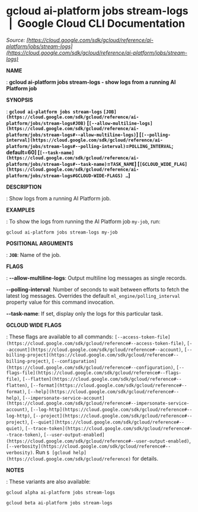 # gcloud ai-platform jobs stream-logs  |  Google Cloud CLI Documentation

*Source: [https://cloud.google.com/sdk/gcloud/reference/ai-platform/jobs/stream-logs](https://cloud.google.com/sdk/gcloud/reference/ai-platform/jobs/stream-logs)*

**NAME**

: **gcloud ai-platform jobs stream-logs - show logs from a running AI Platform job**

**SYNOPSIS**

: **`gcloud ai-platform jobs stream-logs` `[JOB](https://cloud.google.com/sdk/gcloud/reference/ai-platform/jobs/stream-logs#JOB)` [`[--allow-multiline-logs](https://cloud.google.com/sdk/gcloud/reference/ai-platform/jobs/stream-logs#--allow-multiline-logs)`] [`[--polling-interval](https://cloud.google.com/sdk/gcloud/reference/ai-platform/jobs/stream-logs#--polling-interval)`=`POLLING_INTERVAL`; default=60] [`[--task-name](https://cloud.google.com/sdk/gcloud/reference/ai-platform/jobs/stream-logs#--task-name)`=`TASK_NAME`] [`[GCLOUD_WIDE_FLAG](https://cloud.google.com/sdk/gcloud/reference/ai-platform/jobs/stream-logs#GCLOUD-WIDE-FLAGS) …`]**

**DESCRIPTION**

: Show logs from a running AI Platform job.

**EXAMPLES**

: To show the logs from running the AI Platform job
``my-job``, run:

```
gcloud ai-platform jobs stream-logs my-job
```

**POSITIONAL ARGUMENTS**

: **`JOB`**:
Name of the job.

**FLAGS**

: **--allow-multiline-logs**:
Output multiline log messages as single records.

**--polling-interval**:
Number of seconds to wait between efforts to fetch the latest log messages.
Overrides the default `ml_engine/polling_interval` property value for
this command invocation.

**--task-name**:
If set, display only the logs for this particular task.

**GCLOUD WIDE FLAGS**

: These flags are available to all commands: `[--access-token-file](https://cloud.google.com/sdk/gcloud/reference#--access-token-file)`,
`[--account](https://cloud.google.com/sdk/gcloud/reference#--account)`, `[--billing-project](https://cloud.google.com/sdk/gcloud/reference#--billing-project)`,
`[--configuration](https://cloud.google.com/sdk/gcloud/reference#--configuration)`,
`[--flags-file](https://cloud.google.com/sdk/gcloud/reference#--flags-file)`,
`[--flatten](https://cloud.google.com/sdk/gcloud/reference#--flatten)`, `[--format](https://cloud.google.com/sdk/gcloud/reference#--format)`, `[--help](https://cloud.google.com/sdk/gcloud/reference#--help)`, `[--impersonate-service-account](https://cloud.google.com/sdk/gcloud/reference#--impersonate-service-account)`,
`[--log-http](https://cloud.google.com/sdk/gcloud/reference#--log-http)`,
`[--project](https://cloud.google.com/sdk/gcloud/reference#--project)`, `[--quiet](https://cloud.google.com/sdk/gcloud/reference#--quiet)`, `[--trace-token](https://cloud.google.com/sdk/gcloud/reference#--trace-token)`, `[--user-output-enabled](https://cloud.google.com/sdk/gcloud/reference#--user-output-enabled)`,
`[--verbosity](https://cloud.google.com/sdk/gcloud/reference#--verbosity)`.
Run `$ [gcloud help](https://cloud.google.com/sdk/gcloud/reference)` for details.

**NOTES**

: These variants are also available:

```
gcloud alpha ai-platform jobs stream-logs
```

```
gcloud beta ai-platform jobs stream-logs
```